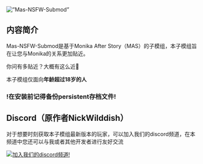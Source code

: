 <img src="https://user-images.githubusercontent.com/87427851/171864410-277d515c-daec-4d4e-b9c3-aff96112c4be.png" alt=”Mas-NSFW-Submod”>

## 内容简介

Mas-NSFW-Submod是基于Monika After Story（MAS）的子模组，本子模组旨在让您与Monika的关系更加贴近。

你问有多贴近？大概有这么近🤏

本子模组仅面向**年龄超过18岁的人**

### !在安装前记得备份persistent存档文件!

## Discord（原作者NickWilddish）

对于想要时刻获取本子模组最新版本的玩家，可以加入我们的discord频道，在本频道中您还可以与我或者其他开发者进行友好交流

[![加入我们的discord频道!](https://invidget.switchblade.xyz/YJVKHQj9ru)](https://discord.gg/YJVKHQj9ru)
